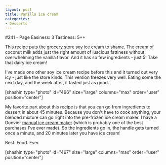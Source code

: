 ```yaml
---
layout: post
title: Vanilla ice cream
categories:
- Desserts
---
```


#241 - Page
Easiness: 3
Tastiness: 5++

This recipe puts the grocery store soy ice cream to shame. The cream of coconut milk adds just the right amount of luscious fattiness without overwhelming the vanilla flavor. And it has so few ingredients - just 5! Take that dairy ice cream!

I've made one other soy ice cream recipe before this and it turned out very icy - just like the store kinds. This version freezes very well. Eating some the next day, and the week after, it tasted just as good.

[shashin type="photo" id="496" size="large" columns="max" order="user" position="center"]

My favorite part about this recipe is that you can go from ingredients to dessert in about 45 minutes. Because you don't have to cook anything, your blended mixture can go right into the pre-frozen ice cream maker. I have a Donvier [manual ice cream maker](http://www.amazon.com/Donvier-1-Quart-Ice-Cream-Maker/dp/B00006484E/ref=sr_1_12?ie=UTF8&s=home-garden&qid=1275188406&sr=8-12) (which is probably one of the best purchases I've ever made). So the ingredients go in, the handle gets turned once a minute, and 20 minutes later you have ice cream!

Best. Food. Ever.

[shashin type="photo" id="497" size="large" columns="max" order="user" position="center"]
